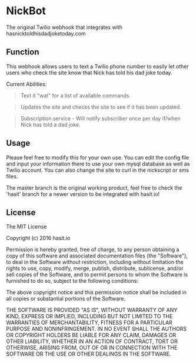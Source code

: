# NickBot
The original Twilio webhook that integrates with hasnicktoldhisdadjoketoday.com

## Function

This webhook allows users to text a Twilio phone number to easily let other users who check the site know that Nick has told his dad joke today.

Current Abilities:

>Text it "wat" for a list of available commands

> Updates the site and checks the site to see if it has been updated.

>Subscription service - Will notify subscriber once per day if/when Nick has told a dad joke.

## Usage

Please feel free to modify this for your own use. You can edit the config file and input your information there to use your own mysql database as well as Twilio account. You can also change the site to curl in the nickscript or sms files.

The master branch is the original working product, feel free to check the 'hasit' branch for a newer version to be integrated with hasit.io!

## License

The MIT License

Copyright (c) 2016 hasit.io

Permission is hereby granted, free of charge, to any person obtaining a copy
of this software and associated documentation files (the "Software"), to deal
in the Software without restriction, including without limitation the rights
to use, copy, modify, merge, publish, distribute, sublicense, and/or sell
copies of the Software, and to permit persons to whom the Software is
furnished to do so, subject to the following conditions:

The above copyright notice and this permission notice shall be included in
all copies or substantial portions of the Software.

THE SOFTWARE IS PROVIDED "AS IS", WITHOUT WARRANTY OF ANY KIND, EXPRESS OR
IMPLIED, INCLUDING BUT NOT LIMITED TO THE WARRANTIES OF MERCHANTABILITY,
FITNESS FOR A PARTICULAR PURPOSE AND NONINFRINGEMENT. IN NO EVENT SHALL THE
AUTHORS OR COPYRIGHT HOLDERS BE LIABLE FOR ANY CLAIM, DAMAGES OR OTHER
LIABILITY, WHETHER IN AN ACTION OF CONTRACT, TORT OR OTHERWISE, ARISING FROM,
OUT OF OR IN CONNECTION WITH THE SOFTWARE OR THE USE OR OTHER DEALINGS IN
THE SOFTWARE.
